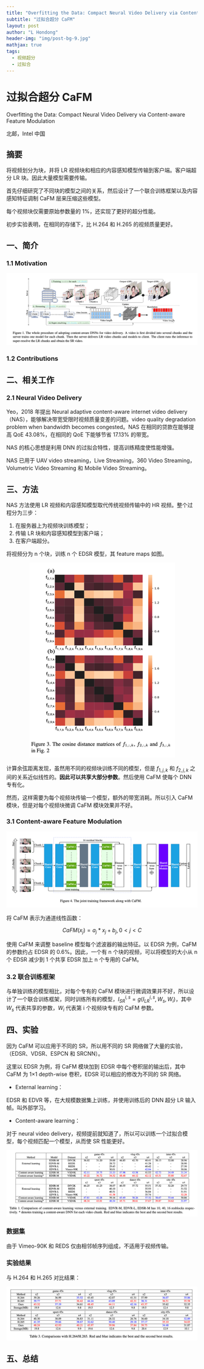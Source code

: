 ```yaml
---
title: "Overfitting the Data: Compact Neural Video Delivery via Content-aware Feature Modulation"
subtitle: "过拟合超分 CaFM"
layout: post
author: "L Hondong"
header-img: "img/post-bg-9.jpg"
mathjax: true
tags:
  - 视频超分
  - 过拟合
---
```


# 过拟合超分 CaFM

Overfitting the Data: Compact Neural Video Delivery via Content-aware Feature Modulation

北邮，Intel 中国

## 摘要

将视频划分为块，并将 LR 视频块和相应的内容感知模型传输到客户端。客户端超分 LR 块。因此大量模型需要传输。

首先仔细研究了不同块的模型之间的关系，然后设计了一个联合训练框架以及内容感知特征调制 CaFM 层来压缩这些模型。

每个视频块仅需要原始参数量的 1%，还实现了更好的超分性能。

初步实验表明，在相同的存储下，比 H.264 和 H.265 的视频质量更好。

## 一、简介

### 1.1 Motivation

<div align=center><img src="../assets/CaFM-2022-01-12-12-27-20.png" alt="CaFM-2022-01-12-12-27-20" style="zoom:50%;" /></div>

### 1.2 Contributions

## 二、相关工作

### 2.1 Neural Video Delivery

Yeo，2018 年提出 Neural adaptive content-aware internet video delivery（NAS），能够解决带宽受限时视频质量变差的问题。video quality degradation problem when bandwidth becomes congested。NAS 在相同的贷款在能够提高 QoE 43.08%，在相同的 QoE 下能够节省 17.13% 的带宽。

NAS 的核心思想是利用 DNN 的过拟合特性，提高训练精度使性能增强。

NAS 已用于 UAV video streaming，Live Streaming，360 Video Streaming，Volumetric Video Streaming 和 Mobile Video Streaming。

## 三、方法

NAS 方法使用 LR 视频和内容感知模型取代传统视频传输中的 HR 视频。整个过程分为三步：

1. 在服务器上为视频块训练模型；
2. 传输 LR 块和内容感知模型到客户端；
3. 在客户端超分。

将视频分为 n 个块，训练 n 个 EDSR 模型，其 feature maps 如图。

<div align=center><img src="../assets/CaFM-2022-01-12-12-27-49.png" alt="CaFM-2022-01-12-12-27-49" style="zoom:50%;" /></div>

计算余弦距离发现，虽然用不同的视频块训练不同的模型，但是 $f_{1,j,k}$ 和 $f_{2,j,k}$ 之间的关系近似线性的。**因此可以共享大部分参数**。然后使用 CaFM 使每个 DNN 专有化。

然而，这样需要为每个视频块传输一个模型，额外的带宽消耗。所以引入 CaFM 模块，但是对每个视频块微调 CaFM 模块效果并不好。

### 3.1 Content-aware Feature Modulation

<div align=center><img src="../assets/CaFM-2022-01-12-12-28-23.png" alt="CaFM-2022-01-12-12-28-23" style="zoom:50%;" /></div>

将 CaFM 表示为通道线性函数：

$$
CaFM(x_j)=a_j*x_j+b_j,0<j<C
$$

使用 CaFM 来调整 baseline 模型每个滤波器的输出特征。以 EDSR 为例，CaFM 的参数约占 EDSR 的 0.6%。因此，一个有 n 个块的视频，可以将模型的大小从 n 个 EDSR 减少到 1 个共享 EDSR 加上 n 个专用的 CaFM。

### 3.2 联合训练框架

与单独训练的模型相比，对每个专有的 CaFM 模块进行微调效果并不好，所以设计了一个联合训练框架，同时训练所有的模型，$I_{SR}^{i,s}=g(I_{LR}^{i,s},W_s,W_i)$，其中 $W_s$ 代表共享的参数，$W_i$ 代表第 i 个视频块专有的 CaFM 参数。

## 四、实验

因为 CaFM 可以应用于不同的 SR，所以用不同的 SR 网络做了大量的实验，（EDSR、VDSR、ESPCN 和 SRCNN）。

这里以 EDSR 为例，将 CaFM 模块加到 EDSR 中每个卷积层的输出后，其中 CaFM 为 1×1 depth-wise 卷积，EDSR 可以相应的修改为不同的 SR 网络。

- External learning：

EDSR 和 EDVR 等，在大规模数据集上训练，并使用训练后的 DNN 超分 LR 输入帧。叫外部学习。

- Content-aware learning：

对于 neural video delivery，视频提前就知道了，所以可以训练一个过拟合模型，每个视频匹配一个模型，从而使 SR 性能更好。

<div align=center><img src="../assets/CaFM-2022-01-12-12-28-49.png" alt="CaFM-2022-01-12-12-28-49" style="zoom:50%;" /></div>

### 数据集

由于 Vimeo-90K 和 REDS 仅由相邻帧序列组成，不适用于视频传输。

### 实验结果

与 H.264 和 H.265 对比结果：

<div align=center><img src="../assets/CaFM-2022-01-12-12-29-09.png" alt="CaFM-2022-01-12-12-29-09" style="zoom:50%;" /></div>

## 五、总结
